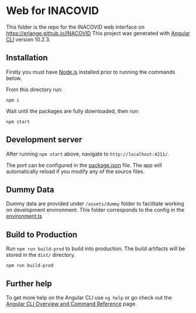 # Web for INACOVID

This folder is the repo for the INACOVID web interface on https://erlange.github.io/INACOVID
This project was generated with [Angular CLI](https://github.com/angular/angular-cli) version 10.2.3.

## Installation
Firstly you must have [Node.js](https://nodejs.org/en/) installed prior to running the commands below.

From this directory run:
```
npm i
```
Wait until the packages are fully downloaded, then run:
```
npm start
```
## Development server

After running `npm start` above, navigate to `http://localhost:4211/`. 

The port can be configured in the [package.json](https://github.com/erlange/INACOVID/blob/master/web/package.json#L6) file. The app will automatically reload if you modify any of the source files.

## Dummy Data

Dummy data are provided under `/assets/dummy` folder to facilitate working on development environment. This folder corresponds to the config in the [environment.ts](https://github.com/erlange/INACOVID/blob/master/web/src/environments/environment.ts)

## Build to Production

Run `npm run build-prod` to build into production. The build artifacts will be stored in the `dist/` directory.
```
npm run build-prod
```



## Further help

To get more help on the Angular CLI use `ng help` or go check out the [Angular CLI Overview and Command Reference](https://angular.io/cli) page.
